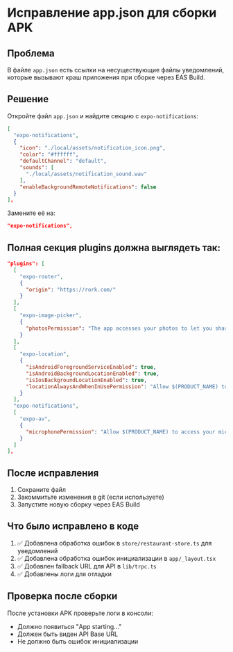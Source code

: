# Исправление app.json для сборки APK

## Проблема
В файле `app.json` есть ссылки на несуществующие файлы уведомлений, которые вызывают краш приложения при сборке через EAS Build.

## Решение

Откройте файл `app.json` и найдите секцию с `expo-notifications`:

```json
[
  "expo-notifications",
  {
    "icon": "./local/assets/notification_icon.png",
    "color": "#ffffff",
    "defaultChannel": "default",
    "sounds": [
      "./local/assets/notification_sound.wav"
    ],
    "enableBackgroundRemoteNotifications": false
  }
],
```

Замените её на:

```json
"expo-notifications",
```

## Полная секция plugins должна выглядеть так:

```json
"plugins": [
  [
    "expo-router",
    {
      "origin": "https://rork.com/"
    }
  ],
  [
    "expo-image-picker",
    {
      "photosPermission": "The app accesses your photos to let you share them with your friends."
    }
  ],
  [
    "expo-location",
    {
      "isAndroidForegroundServiceEnabled": true,
      "isAndroidBackgroundLocationEnabled": true,
      "isIosBackgroundLocationEnabled": true,
      "locationAlwaysAndWhenInUsePermission": "Allow $(PRODUCT_NAME) to use your location."
    }
  ],
  "expo-notifications",
  [
    "expo-av",
    {
      "microphonePermission": "Allow $(PRODUCT_NAME) to access your microphone"
    }
  ]
],
```

## После исправления

1. Сохраните файл
2. Закоммитьте изменения в git (если используете)
3. Запустите новую сборку через EAS Build

## Что было исправлено в коде

1. ✅ Добавлена обработка ошибок в `store/restaurant-store.ts` для уведомлений
2. ✅ Добавлена обработка ошибок инициализации в `app/_layout.tsx`
3. ✅ Добавлен fallback URL для API в `lib/trpc.ts`
4. ✅ Добавлены логи для отладки

## Проверка после сборки

После установки APK проверьте логи в консоли:
- Должно появиться "App starting..."
- Должен быть виден API Base URL
- Не должно быть ошибок инициализации
